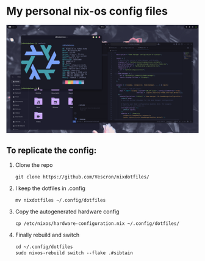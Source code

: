 # My personal nix-os config files  
![](https://github.com/Vescron/nixdotfiles/blob/main/Images/Screenshot%20From%202025-05-11%2018-11-12.png)
## To replicate the config:
1. Clone the repo
   ```
   git clone https://github.com/Vescron/nixdotfiles/
   ```
3. I keep the dotfiles in .config
   ```
   mv nixdotfiles ~/.config/dotfiles
   ```
4. Copy the autogenerated hardware config
   ```
   cp /etc/nixos/hardware-configuration.nix ~/.config/dotfiles/
   ```
   
5. Finally rebuild and switch
   ```
   cd ~/.config/dotfiles
   sudo nixos-rebuild switch --flake .#sibtain
   ```
